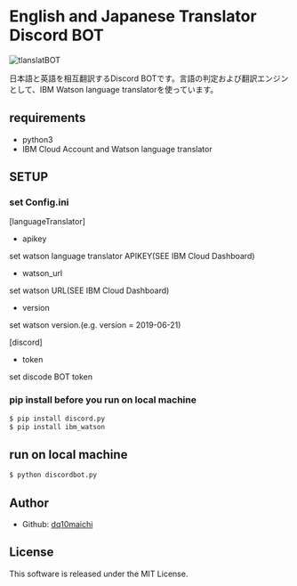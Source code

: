 # English and Japanese Translator Discord BOT

![tlanslatBOT](https://user-images.githubusercontent.com/13410462/60209336-609d9580-9895-11e9-86dd-8dbcbcf9f8e9.gif)

日本語と英語を相互翻訳するDiscord BOTです。言語の判定および翻訳エンジンとして、IBM Watson language translatorを使っています。

## requirements
- python3
- IBM Cloud Account and Watson language translator
## SETUP
### set Config.ini
[languageTranslator]
- apikey

set watson language translator APIKEY(SEE IBM Cloud Dashboard)

- watson_url

set watson URL(SEE IBM Cloud Dashboard)

- version

set watson version.(e.g. version = 2019-06-21)

[discord]
- token

set discode BOT token

### pip install before you run on local machine
```bash
$ pip install discord.py
$ pip install ibm_watson
```

## run on local machine
```bash
$ python discordbot.py
```

## Author
- Github: [dq10maichi](https://github.com/dq10maichi)

## License
This software is released under the MIT License.



